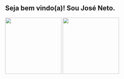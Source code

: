 ## Seja bem vindo(a)! Sou José Neto.

<div>
  <img height="180em" src="https://github-readme-stats.vercel.app/api?username=JoseNNeto&show_icons=false&theme=tokyonight&count_private=true&include_all_commits=true">
  <img height="180em" src="https://github-readme-stats.vercel.app/api/top-langs/?username=JoseNNeto&layout=donut&theme=tokyonight">
</div>

<!--
**JoseNNeto/JoseNNeto** is a ✨ _special_ ✨ repository because its `README.md` (this file) appears on your GitHub profile.

Here are some ideas to get you started:

- 🔭 I’m currently working on ...
- 🌱 I’m currently learning ...
- 👯 I’m looking to collaborate on ...
- 🤔 I’m looking for help with ...
- 💬 Ask me about ...
- 📫 How to reach me: ...
- 😄 Pronouns: ...
- ⚡ Fun fact: ...
-->
